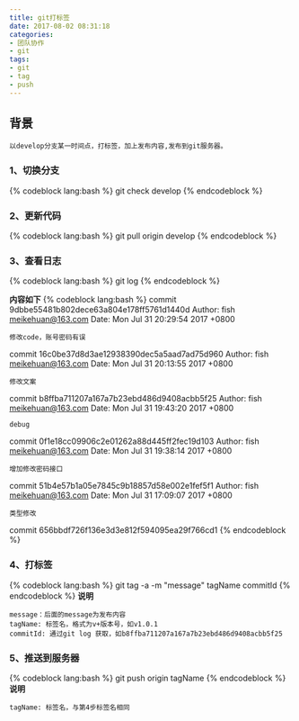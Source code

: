 ```yaml
---
title: git打标签
date: 2017-08-02 08:31:18
categories:
- 团队协作
- git
tags:
- git
- tag
- push
---
```

## 背景
```
以develop分支某一时间点，打标签，加上发布内容,发布到git服务器。
```
### 1、切换分支
{% codeblock lang:bash %}
git check develop
{% endcodeblock %}

### 2、更新代码
{% codeblock lang:bash %}
git pull origin develop
{% endcodeblock %}


### 3、查看日志
{% codeblock lang:bash %}
git log
{% endcodeblock %}
<!-- more -->
**内容如下**
{% codeblock lang:bash %}
commit 9dbbe55481b802dece63a804e178ff5761d1440d
Author: fish <meikehuan@163.com>
Date:   Mon Jul 31 20:29:54 2017 +0800

    修改code，账号密码有误

commit 16c0be37d8d3ae12938390dec5a5aad7ad75d960
Author: fish <meikehuan@163.com>
Date:   Mon Jul 31 20:13:55 2017 +0800

    修改文案

commit b8ffba711207a167a7b23ebd486d9408acbb5f25
Author: fish <meikehuan@163.com>
Date:   Mon Jul 31 19:43:20 2017 +0800

    debug

commit 0f1e18cc09906c2e01262a88d445ff2fec19d103
Author: fish <meikehuan@163.com>
Date:   Mon Jul 31 19:38:14 2017 +0800

    增加修改密码接口

commit 51b4e57b1a05e7845c9b18857d58e002e1fef5f1
Author: fish <meikehuan@163.com>
Date:   Mon Jul 31 17:09:07 2017 +0800

    类型修改

commit 656bbdf726f136e3d3e812f594095ea29f766cd1
{% endcodeblock %}

### 4、打标签
{% codeblock lang:bash %}
git tag -a -m "message" tagName commitId
{% endcodeblock %}
**说明**
```
message：后面的message为发布内容
tagName: 标签名，格式为v+版本号，如v1.0.1
commitId: 通过git log 获取，如b8ffba711207a167a7b23ebd486d9408acbb5f25
```
### 5、推送到服务器
{% codeblock lang:bash %}
git push origin tagName
{% endcodeblock %}
**说明**
```
tagName: 标签名，与第4步标签名相同
```

